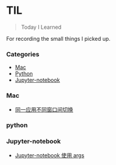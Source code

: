 # TIL
> Today I Learned

For recording the small things I picked up.

### Categories
* [Mac](#Mac)
* [Python](#python)
* [Jupyter-notebook](#Jupyter-notebook)

### Mac
- [同一应用不同窗口间切换](mac/Switch-between-different-windows-of-the-same-application.md)
### python

### Jupyter-notebook
- [Jupyter-notebook 使用 args](jupyter-notebook/use-argparse-in-jupyter-notebook.md)
